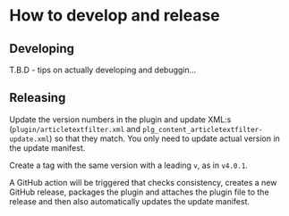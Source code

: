 # How to develop and release

## Developing

T.B.D - tips on actually developing and debuggin...

## Releasing

Update the version numbers in the plugin and update XML:s
(`plugin/articletextfilter.xml` and
`plg_content_articletextfilter-update.xml`) so that they match. You
only need to update actual version in the update manifest.

Create a tag with the same version with a leading `v`, as in `v4.0.1`.

A GitHub action will be triggered that checks consistency, creates a
new GitHub release, packages the plugin and attaches the plugin file
to the release and then also automatically updates the update
manifest.


